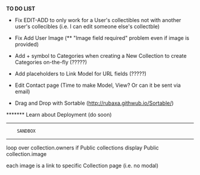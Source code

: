 
**TO DO LIST**

- Fix EDIT-ADD to only work for a User's collectibles not with another user's collecibles (i.e. I can edit someone else's collectble)

- Fix Add User Image (** "Image field required" problem even if image is provided)

- Add + symbol to Categories when creating a New Collection to create Categories on-the-fly (?????)

- Add placeholders to Link Model for URL fields (?????)

- Edit Contact page (Time to make Model, View?  Or can it be sent via email)

- Drag and Drop with Sortable (http://rubaxa.githwub.io/Sortable/)

******* Learn about Deployment (do soon)




-------------------------
        SANDBOX
-------------------------

loop over collection.owners
    if Public collections 
        display Public collection.image

each image is a link to specific Collection page (i.e. no modal)
